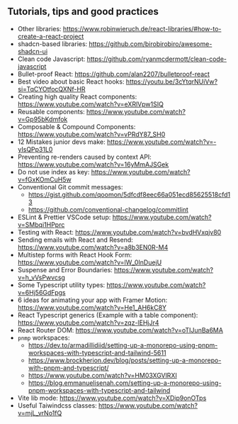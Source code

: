 ## Tutorials, tips and good practices

- Other libraries: https://www.robinwieruch.de/react-libraries/#how-to-create-a-react-project
- shadcn-based libraries: https://github.com/birobirobiro/awesome-shadcn-ui
- Clean code Javascript: https://github.com/ryanmcdermott/clean-code-javascript
- Bullet-proof React: https://github.com/alan2207/bulletproof-react
- Best video about basic React hooks: https://youtu.be/3cYtqrNUiVw?si=TqCYOtfocQXNf-HR
- Creating high quality React components: https://www.youtube.com/watch?v=eXRlVpw1SIQ
- Reusable components: https://www.youtube.com/watch?v=Gp95bKdmfok
- Composable & Compound Components: https://www.youtube.com/watch?v=vPRdY87_SH0
- 12 Mistakes junior devs make: https://www.youtube.com/watch?v=-yIsQPp31L0
- Preventing re-renders caused by context API: https://www.youtube.com/watch?v=16yMmAJSGek
- Do not use index as key: https://www.youtube.com/watch?v=fGxKOmCuH5w
- Conventional Git commit messages:
  - https://gist.github.com/qoomon/5dfcdf8eec66a051ecd85625518cfd13
  - https://github.com/conventional-changelog/commitlint
- ESLint & Prettier VSCode setup: https://www.youtube.com/watch?v=SMbqi1HPprc
- Testing with React: https://www.youtube.com/watch?v=bvdHVxqjv80
- Sending emails with React and Resend: https://www.youtube.com/watch?v=a8b3EN0R-M4
- Multistep forms with React Hook Form: https://www.youtube.com/watch?v=lW_0InDuejU
- Suspense and Error Boundaries: https://www.youtube.com/watch?v=h_vVsPwvcsg
- Some Typescript utility types: https://www.youtube.com/watch?v=6Hj56GdFpgs
- 6 ideas for animating your app with Framer Motion: https://www.youtube.com/watch?v=He1_AH6kC8Y
- React Typescript generics (Example with a table component): https://www.youtube.com/watch?v=zqz-lEHjJr4
- React Router DOM: https://www.youtube.com/watch?v=oTIJunBa6MA
- `pnmp` workspaces:
  - https://dev.to/armadillidiid/setting-up-a-monorepo-using-pnpm-workspaces-with-typescript-and-tailwind-5611
  - https://www.brockherion.dev/blog/posts/setting-up-a-monorepo-with-pnpm-and-typescript/
  - https://www.youtube.com/watch?v=HM03XGVlRXI
  - https://blog.emmanuelisenah.com/setting-up-a-monorepo-using-pnpm-workspaces-with-typescript-and-tailwind
- Vite lib mode: https://www.youtube.com/watch?v=XDip9onOTps
- Useful Taiwindcss classes: https://www.youtube.com/watch?v=mjL_vrNo1fQ
